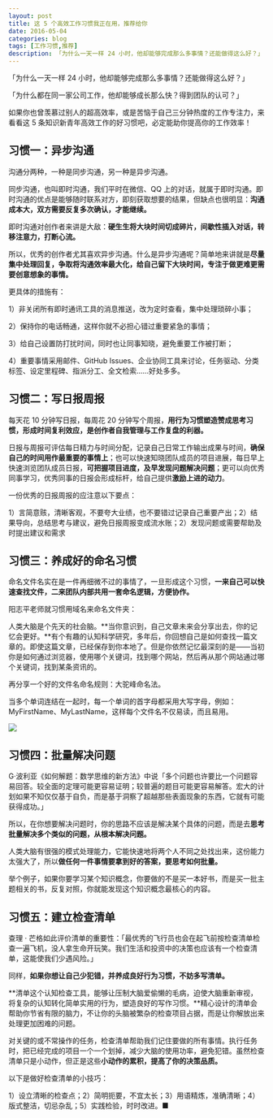 ```yaml
---
layout: post
title: 这 5 个高效工作习惯我正在用，推荐给你
date: 2016-05-04
categories: blog
tags: [工作习惯,推荐]
description: 「为什么一天一样 24 小时，他却能够完成那么多事情？还能做得这么好？」
---
```



「为什么一天一样 24 小时，他却能够完成那么多事情？还能做得这么好？」

「为什么都在同一家公司工作，他却能够成长那么快？得到团队的认可？」

如果你也曾羡慕过别人的超高效率，或是苦恼于自己三分钟热度的工作专注力，来看看这 5 条知识新青年高效工作的好习惯吧，必定能助你提高你的工作效率！

## 习惯一：异步沟通

沟通分两种，一种是同步沟通，另一种是异步沟通。

同步沟通，也叫即时沟通，我们平时在微信、QQ 上的对话，就属于即时沟通。即时沟通的优点是能够随时联系对方，即刻获取想要的结果，但缺点也很明显：**沟通成本大，双方需要反复多次确认，才能继续。**

即时沟通对创作者来讲是大敌：**硬生生将大块时间切成碎片，间歇性插入对话，转移注意力，打断心流。**

所以，优秀的创作者尤其喜欢异步沟通。什么是异步沟通呢？简单地来讲就是**尽量集中处理回复，争取将沟通效率最大化，给自己留下大块时间，专注于做更难更需要创意想象的事情。**

更具体的措施有：

1）非关闭所有即时通讯工具的消息推送，改为定时查看，集中处理琐碎小事；

2）保持你的电话畅通，这样你就不必担心错过重要紧急的事情；

3）给自己设置防打扰时间，同时也让同事知晓，避免重要工作被打断；

4）重要事情采用邮件、GitHub Issues、企业协同工具来讨论，任务驱动、分类标签、设定里程碑、指派分工、全文检索……好处多多。


## 习惯二：写日报周报

每天花 10 分钟写日报，每周花 20 分钟写个周报，**用行为习惯塑造赞成思考习惯，形成时间复利效应，是创作者自我管理与工作复盘的利器。**

日报与周报可评估每日精力与时间分配，记录自己日常工作输出成果与时间，**确保自己的时间用作最重要的事情上**；也可以快速知晓团队成员的项目进展，每日早上快速浏览团队成员日报，**可把握项目进度，及早发现问题解决问题**；更可以向优秀同事学习，优秀同事的日报会形成标杆，给自己提供**激励上进的动力**。

一份优秀的日报周报的应注意以下要点：

1）言简意赅，清晰客观，不要夸大业绩，也不要错过记录自己重要产出；2）结果导向，总结思考与建议，避免日报周报变成流水账；2）发现问题或需要帮助及时提出建议和需求


## 习惯三：养成好的命名习惯

命名文件名实在是一件再细微不过的事情了，一旦形成这个习惯，**一来自己可以快速查找文件，二来团队内部共用一套命名逻辑，方便协作。**

阳志平老师就习惯用域名来命名文件夹：

人类大脑是个先天的社会脑。**当你意识到，自己文章未来会分享出去，你的记忆会更好。**有个有趣的认知科学研究，多年后，你回想自己是如何查找一篇文章的。即使这篇文章，已经保存到你本地了。但是你依然记忆最深刻的是——当初你是如何通过浏览器，使用哪个关键词，找到哪个网站，然后再从那个网站通过哪个关键词，找到某条资讯的。

再分享一个好的文件名命名规则：大驼峰命名法。

当多个单词连结在一起时，每一个单词的首字母都采用大写字母，例如：MyFirstName、MyLastName，这样每个文件名不仅易读，而且易用。

![](http://openmindclub.qiniudn.com/omt/5Habits.jpg)

## 习惯四：批量解决问题

G·波利亚《如何解题：数学思维的新方法》中说「多个问题也许要比一个问题容易回答。较全面的定理可能更容易证明；较普遍的题目可能更容易解答。宏大的计划如果不知仅仅基于自负，而是基于洞察了超越那些表面现象的东西，它就有可能获得成功。」

所以，在你想要解决问题时，你的思路不应该是解决某个具体的问题，而是去**思考批量解决多个类似的问题，从根本解决问题。**

人类大脑有很强的模式处理能力，它能快速地将两个人不同之处找出来，这份能力太强大了，所以**做任何一件事情要拿到好的答案，要思考如何批量。**

举个例子，如果你要学习某个知识概念，你要做的不是买一本好书，而是买一批主题相关的书，反复对照，你就能发现这个知识概念最核心的内容。

## 习惯五：建立检查清单

查理 · 芒格如此评价清单的重要性：「最优秀的飞行员也会在起飞前按检查清单检查一遍飞机，没人拿生命开玩笑。我们生活和投资中的决策也应该有一个检查清单，这能使我们少遇风险。」

同样，**如果你想让自己少犯错，并养成良好行为习惯，不妨多写清单。**

**清单这个认知检查工具，能够让压制大脑爱偷懒的毛病，迫使大脑重新审视，将复杂的认知转化简单实用的行为，塑造良好的写作习惯。**精心设计的清单会帮助你节省有限的脑力，不让你的头脑被繁杂的检查项目占据，而是让你解放出来处理更加困难的问题。

对关键的或不常操作的任务，检查清单帮助我们记住要做的所有事情。执行任务时，把已经完成的项目一个一个划掉，减少大脑的使用功率，避免犯错。虽然检查清单只是小动作，但正是这些**小动作的累积，提高了你的决策品质。**

以下是做好检查清单的小技巧：

1）设立清晰的检查点；2）简明扼要，不宜太长；3）用语精炼，准确清晰；4）版式整洁，切忌杂乱；5）实践检验，时时改进。■


